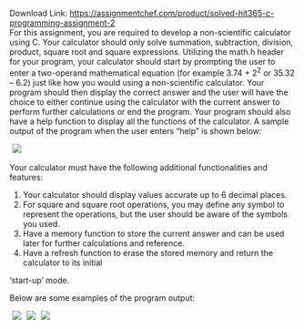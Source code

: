 Download Link: https://assignmentchef.com/product/solved-hit365-c-programming-assignment-2
<br>
For this assignment, you are required to develop a non-scientific calculator using C. Your calculator should only solve summation, subtraction, division, product, square root and square expressions. Utilizing the math.h header for your program, your calculator should start by prompting the user to enter a two-operand mathematical equation (for example 3.74 + 2<sup>2</sup> or 35.32 – 6.2) just like how you would using a non-scientific calculator. Your program should then display the correct answer and the user will have the choice to either continue using the calculator with the current answer to perform further calculations or end the program. Your program should also have a help function to display all the functions of the calculator. A sample output of the program when the user enters “help” is shown below:

<img decoding="async" data-recalc-dims="1" data-src="https://i0.wp.com/www.ankitcodinghub.com/wp-content/uploads/2018/05/297.png?w=980&amp;ssl=1" class="aligncenter lazyload" src="data:image/gif;base64,R0lGODlhAQABAAAAACH5BAEKAAEALAAAAAABAAEAAAICTAEAOw==">

 <noscript>

  <img decoding="async" class="aligncenter" src="https://i0.wp.com/www.ankitcodinghub.com/wp-content/uploads/2018/05/297.png?w=980&amp;ssl=1" data-recalc-dims="1">

 </noscript>Your calculator must have the following additional functionalities and features:

<ol>

 <li>Your calculator should display values accurate up to 6 decimal places.</li>

 <li>For square and square root operations, you may define any symbol to represent the operations, but the user should be aware of the symbols you used.</li>

 <li>Have a memory function to store the current answer and can be used later for further calculations and reference.</li>

 <li>Have a refresh function to erase the stored memory and return the calculator to its initial</li>

</ol>

‘start-up’ mode.

Below are some examples of the program output:




<img decoding="async" data-recalc-dims="1" data-src="https://i0.wp.com/www.ankitcodinghub.com/wp-content/uploads/2018/05/751.png?w=980&amp;ssl=1" class="aligncenter lazyload" src="data:image/gif;base64,R0lGODlhAQABAAAAACH5BAEKAAEALAAAAAABAAEAAAICTAEAOw==">

 <noscript>

  <img decoding="async" class="aligncenter" src="https://i0.wp.com/www.ankitcodinghub.com/wp-content/uploads/2018/05/751.png?w=980&amp;ssl=1" data-recalc-dims="1">

 </noscript>




<img decoding="async" data-recalc-dims="1" data-src="https://i0.wp.com/www.ankitcodinghub.com/wp-content/uploads/2018/05/961.png?w=980&amp;ssl=1" class="aligncenter lazyload" src="data:image/gif;base64,R0lGODlhAQABAAAAACH5BAEKAAEALAAAAAABAAEAAAICTAEAOw==">

 <noscript>

  <img decoding="async" class="aligncenter" src="https://i0.wp.com/www.ankitcodinghub.com/wp-content/uploads/2018/05/961.png?w=980&amp;ssl=1" data-recalc-dims="1">

 </noscript>

<img decoding="async" data-recalc-dims="1" data-src="https://i0.wp.com/www.ankitcodinghub.com/wp-content/uploads/2018/05/472.png?w=980&amp;ssl=1" class="aligncenter lazyload" src="data:image/gif;base64,R0lGODlhAQABAAAAACH5BAEKAAEALAAAAAABAAEAAAICTAEAOw==">

 <noscript>

  <img decoding="async" class="aligncenter" src="https://i0.wp.com/www.ankitcodinghub.com/wp-content/uploads/2018/05/472.png?w=980&amp;ssl=1" data-recalc-dims="1">

 </noscript>